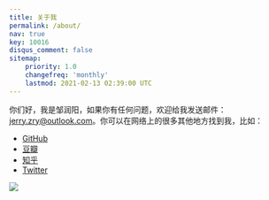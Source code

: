 ```yaml
---
title: 关于我
permalink: /about/
nav: true
key: 10016
disqus_comment: false
sitemap:
    priority: 1.0
    changefreq: 'monthly'
    lastmod: 2021-02-13 02:39:00 UTC
---
```


你们好，我是邹润阳，如果你有任何问题，欢迎给我发送邮件：[jerry.zry@outlook.com](mailto:jerry.zry@outlook.com)。你可以在网络上的很多其他地方找到我，比如：

- [GitHub](https://github.com/zry656565)
- [豆瓣](https://www.douban.com/people/jerry_zou/)
- [知乎](https://www.zhihu.com/people/jerryddg)
- [Twitter](https://twitter.com/JerryDDG)

<img class="monkey-avatar" src="{{ site.static_url }}/monkey.jpg">
